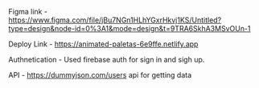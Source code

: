 Figma link - https://www.figma.com/file/jBu7NGn1HLhYGxrHkvj1KS/Untitled?type=design&node-id=0%3A1&mode=design&t=9TRA6SkhA3MSvOUn-1

Deploy Link - https://animated-paletas-6e9ffe.netlify.app

Authnetication - Used firebase auth for sign in and sigh up.

API - https://dummyjson.com/users api for getting data 